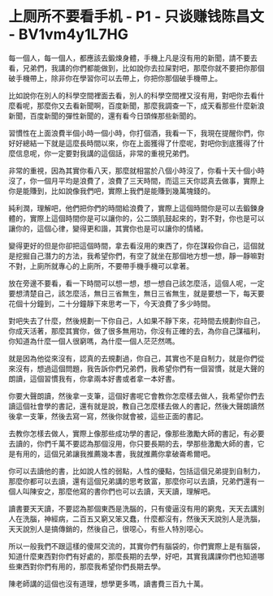 # 上厕所不要看手机 - P1 - 只谈赚钱陈昌文 - BV1vm4y1L7HG

每一個人，每一個人，都應該去鍛煉身體，手機上凡是沒有用的新聞，請不要去看，兄弟們，我講的你們都能做到，比如說你去拉屎對吧，那麼你就不要把你那個破手機帶上，除非你在學習你可以去帶上，你把你那個破手機帶上。

比如說你在別人的科學空間裡面去看，別人的科學空間裡又沒有用，對吧你去看什麼看呢，那麼你又去看新聞啊，百度新聞，那麼我調查一下，成天看那些什麼新浪新聞，百度新聞的彈性新聞的，還有看今日頭條那些新聞的。

習慣性在上面浪費半個小時一個小時，你打個酒，我看一下，我現在提醒你們，你好好總結一下就是這麼長時間以來，你在上面獲得了什麼呢，對吧你到底獲得了什麼信息呢，你一定要對我講的這個話，非常的重視兄弟們。

非常的重視，因為其實你看八天，那麼就相當於八個小時沒了，你看十天十個小時沒了，你一個月平均是浪費了，浪費了三天時間，而這三天你認真去做事，實際上你是能賺到，比如說像我們吧，實際上我們是能賺到幾萬塊錢的。

純利潤，理解吧，他們把你們的時間給浪費了，實際上這個時間你是可以去鍛鍊身體的，實際上這個時間你是可以讓你的，公二頭肌鼓起來的，對不對，你也是可以讓你的，這個心律，變得更和諧，其實你也是可以讓你的情緒。

變得更好的但是你卻把這個時間，拿去看沒用的東西了，你在謀殺你自己，這個就是挖掘自己潛力的方法，我希望你們，有空了就坐在那個地方想一想，靜一靜嘛對不對，上廁所就專心的上廁所，不要帶手機手機可以拿著。

放在旁邊不要看，看一下時間可以想一想，想一想自己該怎麼活，這個人呢，一定要想清楚自己，該怎麼活，無日三省無生，無日三省無生，就是要想一下，每天要花個十分鐘到，二十分鐘靜下來思考一下，今天浪費了多少時間。

對吧失去了什麼，然後規劃一下你自己，人如果不靜下來，花時間去規劃你自己，你成天活著，那麼其實你，做了很多無用功，你沒有正確的去，為你自己謀福利，你知道為什麼一個人很窮嗎，為什麼一個人茫茫然嗎。

就是因為他從來沒有，認真的去規劃過，你自己，其實也不是自制力，就是你們從來沒有，想過這個問題，我告訴你們兄弟們，我希望你們有一個習慣，就是大聲的朗讀，這個習慣我有，你拿兩本好書或者拿一本好書。

你要大聲朗讀，然後拿一支筆，這個好書呢它會教你怎麼樣去做人，我希望你們去讀這個社會學的書記，還有就是說，教自己怎麼樣去做人的書記，然後大聲朗讀然後拿一支筆，然後去寫一寫，然後你就會被，這些正面的書記。

去教你怎樣去做人，實際上像那些成功學的書記，像那些激勵大師的書記，有必要去讀的，你們千萬不要認為那個沒用，你只要長期的去，學那些激勵大師的書，它是有用的，這個兄弟讓我推薦幾本書，我就推薦你拿破崙希爾吧。

你可以去讀他的書，比如說人性的弱點，人性的優點，包括這個兄弟提到自制力，那麼你都可以去讀，還有這個兄弟講的思考致富，那麼你可以去讀，兄弟們還有一個人叫陳安之，那麼他寫的書你們也可以去讀，天天讀，理解吧。

讀書要天天讀，不要認為那個東西是洗腦的，只有傻逼沒有用的窮鬼，天天去講別人在洗腦，神經病，二百五又窮又笨又蠢，什麼都沒有，然後天天說別人是洗腦，天天說別人是搞傳銷的，然後自己，很噁心，有些人特別噁心。

所以一般我們不跟這樣的傻屌交流的，其實你們有腦袋的，你們實際上是有腦袋，知道什麼東西對你們有好處的，那麼長期的去學，好吧，其實我講課你們也知道哪些東西對你們有用的，那麼我希望你們長期去學。

陳老師講的這個也沒有道理，想學更多嗎，讀書費三百九十萬。